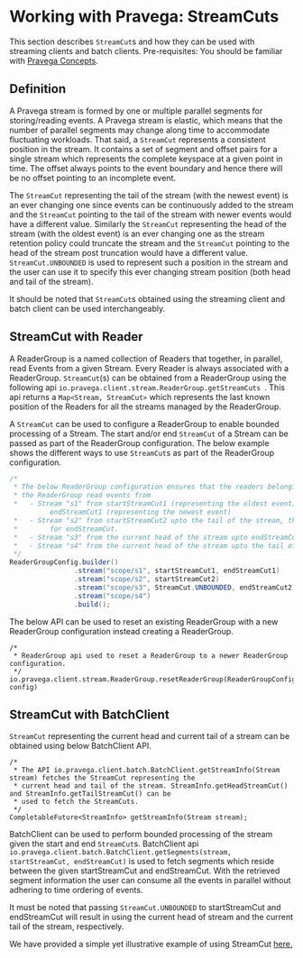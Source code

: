 <!--
Copyright (c) 2017 Dell Inc., or its subsidiaries. All Rights Reserved.

Licensed under the Apache License, Version 2.0 (the "License");
you may not use this file except in compliance with the License.
You may obtain a copy of the License at

    http://www.apache.org/licenses/LICENSE-2.0
-->
# Working with Pravega: StreamCuts

This section describes `StreamCut`s and how they can be used with streaming clients and batch clients.
Pre-requisites: You should be familiar with [Pravega Concepts](pravega-concepts.md).

## Definition

A Pravega stream is formed by one or multiple parallel segments for storing/reading events. A Pravega stream
is elastic, which means that the number of parallel segments may change along time to accommodate
fluctuating workloads. That said, a `StreamCut` represents a consistent position in the stream. It contains
a set of segment and offset pairs for a single stream which represents the complete keyspace at a given
point in time. The offset always points to the event boundary and hence there will be no offset pointing to
an incomplete event.

The `StreamCut` representing the tail of the stream (with the newest event) is an ever changing one since
events can be continuously added to the stream and the `StreamCut` pointing to the tail of the stream with
newer events would have a different value. Similarly the `StreamCut` representing the head of the
stream (with the oldest event) is an ever changing one as the stream retention policy could truncate the stream
and the `StreamCut` pointing to the head of the stream post truncation would have a different value.
```StreamCut.UNBOUNDED``` is used to represent such a position in the stream and the user can use it to
specify this ever changing stream position (both head and tail of the stream).

It should be noted that `StreamCut`s obtained using the streaming client and batch client can be used
interchangeably.

## StreamCut with Reader

A ReaderGroup is a named collection of Readers that together, in parallel, read Events from a given Stream. Every
Reader is always associated with a ReaderGroup. `StreamCut`(s) can be obtained from a ReaderGroup using the
following api ```io.pravega.client.stream.ReaderGroup.getStreamCuts ```. This api returns a
```Map<Stream, StreamCut>``` which represents the last known position of the Readers for all the streams managed by
the ReaderGroup.

A `StreamCut` can be used to configure a ReaderGroup to enable bounded processing of a Stream. The start
and/or end `StreamCut` of a Stream can be passed as part of the ReaderGroup configuration. The below example
shows the different ways to use `StreamCut`s as part of the ReaderGroup configuration.

```java
/*
 * The below ReaderGroup configuration ensures that the readers belonging to
 * the ReaderGroup read events from
 *   - Stream "s1" from startStreamCut1 (representing the oldest event) upto
          endStreamCut1 (representing the newest event)
 *   - Stream "s2" from startStreamCut2 upto the tail of the stream, this is similar to using StreamCut.UNBOUNDED
 *        for endStreamCut.
 *   - Stream "s3" from the current head of the stream upto endStreamCut2
 *   - Stream "s4" from the current head of the stream upto the tail of the stream.
 */
ReaderGroupConfig.builder()
                .stream("scope/s1", startStreamCut1, endStreamCut1)
                .stream("scope/s2", startStreamCut2)
                .stream("scope/s3", StreamCut.UNBOUNDED, endStreamCut2)
                .stream("scope/s4")
                .build();
```

The below API can be used to reset an existing ReaderGroup with a new ReaderGroup configuration instead creating a
ReaderGroup.
```
/*
 * ReaderGroup api used to reset a ReaderGroup to a newer ReaderGroup configuration.
 */
io.pravega.client.stream.ReaderGroup.resetReaderGroup(ReaderGroupConfig config)
```
## StreamCut with BatchClient

`StreamCut` representing the current head and current tail of a stream can be obtained using below BatchClient API.
```
/*
 * The API io.pravega.client.batch.BatchClient.getStreamInfo(Stream stream) fetches the StreamCut representing the
 * current head and tail of the stream. StreamInfo.getHeadStreamCut() and StreamInfo.getTailStreamCut() can be
 * used to fetch the StreamCuts.
 */
CompletableFuture<StreamInfo> getStreamInfo(Stream stream);

```
BatchClient can be used to perform bounded processing of the stream given the start and end `StreamCut`s. BatchClient
api ```io.pravega.client.batch.BatchClient.getSegments(stream, startStreamCut, endStreamCut)``` is used to
fetch segments which reside between the given startStreamCut and endStreamCut. With the retrieved segment information
the user can consume all the events in parallel without adhering to time ordering of events.

It must be noted that passing ```StreamCut.UNBOUNDED``` to startStreamCut and endStreamCut will result in using the
current head of stream and the current tail of the stream, respectively.


We have provided a simple yet illustrative example of using StreamCut [here.](https://github.com/pravega/pravega-samples/tree/{{PravegaVersion.gradle.properties}}/pravega-client-examples/src/main/java/io/pravega/example/streamcuts)
